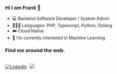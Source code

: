 ### Hi I am Frank 👋

- 💻 Backend Software Developer / System Admin 
- 👨🏾‍💻 Languages: PHP, Typescript, Python, Golang
- ☁️ Cloud Native
- 🌱 I’m currently interested in Machine Learning

### Find me around the web.


<br>
<a href="https://www.linkedin.com/in/fracara/"><img src="https://img.shields.io/badge/linkedin-%230077B5.svg?&style=for-the-badge&logo=linkedin&logoColor=white" alt="LinkedIn" /></a>&nbsp;
<a href="https://fracara.hashnode.dev/"><img src="https://img.shields.io/badge/Hashnode-%232962FF.svg?&style=for-the-badge&logo=hashnode&logoColor=white"></a>
<br/> 
